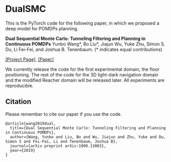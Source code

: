 # DualSMC
This is the PyTorch code for the following paper, in which we proposed a deep model for POMDPs planning.

**Dual Sequential Monte Carlo: Tunneling Filtering and Planning in Continuous POMDPs**
Yunbo Wang*, Bo Liu*, Jiajun Wu, Yuke Zhu, Simon S. Du, Li Fei-Fei, and Joshua B. Tenenbaum. (* indicates equal contributions)

[[Project Page]](http://people.csail.mit.edu/yunbo/dualsmc/), [[Paper]](https://arxiv.org/abs/1909.13003)


We currently release the code for the first experimental domain, the floor positioning. The rest of the code for the 3D light-dark navigation domain and the modified Reacher domain will be released later. All experiments are reproducible.

## Citation
Please remember to cite our paper if you use the code.
```
@article{wang2019dual,
  title={Dual Sequential Monte Carlo: Tunneling Filtering and Planning in Continuous POMDPs},
  author={Wang, Yunbo and Liu, Bo and Wu, Jiajun and Zhu, Yuke and Du, Simon S and Fei-Fei, Li and Tenenbaum, Joshua B},
  journal={arXiv preprint arXiv:1909.13003},
  year={2019}
}
```

